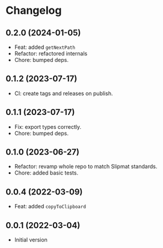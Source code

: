 # Changelog

## 0.2.0 (2024-01-05)

- Feat: added `getNextPath`
- Refactor: refactored internals
- Chore: bumped deps.

## 0.1.2 (2023-07-17)

- CI: create tags and releases on publish.

## 0.1.1 (2023-07-17)

- Fix: export types correctly.
- Chore: bumped deps.

## 0.1.0 (2023-06-27)

- Refactor: revamp whole repo to match Slipmat standards.
- Chore: added basic tests.

## 0.0.4 (2022-03-09)

- Feat: added `copyToClipboard`

## 0.0.1 (2022-03-04)

- Initial version
